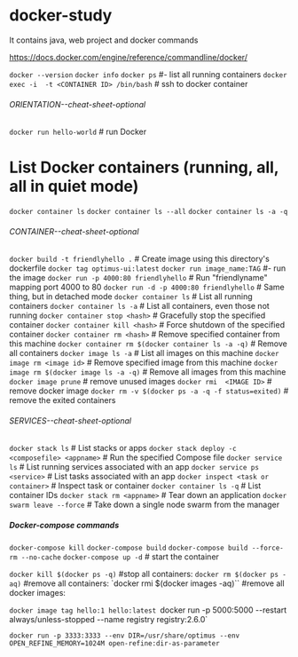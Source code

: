 # docker-study
It contains java, web project and docker commands

https://docs.docker.com/engine/reference/commandline/docker/

`docker --version`
`docker info`
`docker ps`   #- list all running containers
`docker exec -i  -t <CONTAINER ID> /bin/bash`     # ssh to docker container

###### ORIENTATION--cheat-sheet-optional ##############

`docker run hello-world`       # run Docker

# List Docker containers (running, all, all in quiet mode)
`docker container ls`
`docker container ls --all`
`docker container ls -a -q`

###### CONTAINER--cheat-sheet-optional ##############

`docker build -t friendlyhello .`  												# Create image using this directory's dockerfile
`docker tag optimus-ui:latest`
`docker run image_name:TAG`   														#- run the image
`docker run -p 4000:80 friendlyhello`  										# Run "friendlyname" mapping port 4000 to 80
`docker run -d -p 4000:80 friendlyhello`    							# Same thing, but in detached mode
`docker container ls`                       							# List all running containers
`docker container ls -a`            											# List all containers, even those not running
`docker container stop <hash>`           									# Gracefully stop the specified container
`docker container kill <hash>`         										# Force shutdown of the specified container
`docker container rm <hash>`        											# Remove specified container from this machine
`docker container rm $(docker container ls -a -q)`        # Remove all containers
`docker image ls -a`                             					# List all images on this machine
`docker image rm <image id>`            									# Remove specified image from this machine
`docker image rm $(docker image ls -a -q)`  							# Remove all images from this machine
`docker image prune`  																		# remove unused images
`docker rmi  <IMAGE ID>`   														    # remove docker image
`docker rm -v $(docker ps -a -q -f status=exited)`        # remove the exited containers

###### SERVICES--cheat-sheet-optional ##############
`docker stack ls`                                         # List stacks or apps
`docker stack deploy -c <composefile> <appname>`  				# Run the specified Compose file
`docker service ls`                												# List running services associated with an app
`docker service ps <service>`                  						# List tasks associated with an app
`docker inspect <task or container>`                   		# Inspect task or container
`docker container ls -q`                                  # List container IDs
`docker stack rm <appname>`                             	# Tear down an application
`docker swarm leave --force`      												# Take down a single node swarm from the manager

##### Docker-compose commands #######
`docker-compose kill`
`docker-compose build`
`docker-compose build --force-rm --no-cache`
`docker-compose up -d`                                		# start the container

`docker kill $(docker ps -q)`															#stop all containers:
`docker rm $(docker ps -aq)`															#remove all containers:
`docker rmi $(docker images -aq)``													#remove all docker images:

`docker image tag hello:1 hello:latest
`docker run -p 5000:5000 --restart always/unless-stopped --name registry registry:2.6.0`

`docker run -p 3333:3333 --env DIR=/usr/share/optimus --env OPEN_REFINE_MEMORY=1024M open-refine:dir-as-parameter`
